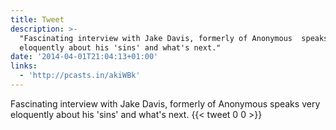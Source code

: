 ```yaml
---
title: Tweet
description: >-
  "Fascinating interview with Jake Davis, formerly of Anonymous  speaks very
  eloquently about his 'sins' and what's next."
date: '2014-04-01T21:04:13+01:00'
links:
  - 'http://pcasts.in/akiWBk'
---
```

Fascinating interview with Jake Davis, formerly of Anonymous  speaks very eloquently about his 'sins' and what's next.
      {{< tweet 0 0 >}}
    
